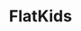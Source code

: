 ---
title: FlatKids
path: xp.discipleship
order: 5
type: Overseer
userID: bWF0dEBmbGF0bGFuZGdyb3VwLm9yZw==
rprs: false
---